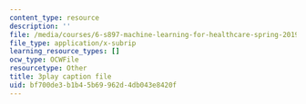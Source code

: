 ```yaml
---
content_type: resource
description: ''
file: /media/courses/6-s897-machine-learning-for-healthcare-spring-2019/bf700de3b1b45b69962d4db043e8420f_PKCMH5KOcxQ.vtt
file_type: application/x-subrip
learning_resource_types: []
ocw_type: OCWFile
resourcetype: Other
title: 3play caption file
uid: bf700de3-b1b4-5b69-962d-4db043e8420f
---
```

